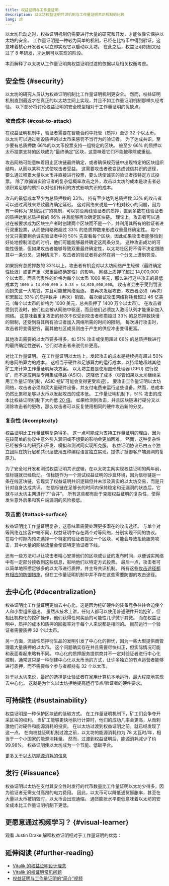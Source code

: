 ```yaml
---
title: 权益证明与工作量证明
description: 以太坊权益证明共识机制与工作量证明共识机制的比较
lang: zh
---
```


以太坊启动之时，权益证明机制仍需要进行大量的研究和开发，才能依靠它保护以太坊的安全。 工作量证明是一种较为简单的机制，已经在比特币中得到验证，这意味着核心开发者可以立即实现它以启动以太坊。 在此之后，权益证明机制又经过了 8 年研发，才达到可以实现的阶段。

本页解释了以太坊从工作量证明向权益证明过渡的依据以及相关权衡考虑。

## 安全性 {#security}

以太坊的研究人员认为权益证明机制比工作量证明机制更安全。 然而，权益证明机制直到最近才在真正的以太坊主网上实现，并且不如工作量证明机制那样久经考验。 以下部分将讨论权益证明的安全模型相对于工作量证明的优缺点。

### 攻击成本 {#cost-to-attack}

在权益证明机制中，验证者需要在智能合约中托管（质押）至少 32 个以太币。 以太坊可以通过销毁质押的以太币来惩罚不当行为的验证者。 为了达成共识，至少要有总质押数 66%的以太币投票支持一组特定的区块。 被至少 66% 的质押以太币投票支持的区块成为“最终确定”区块，这意味着它们不能被移除或重组。

攻击网络可能意味着阻止区块链最终确定，或者确保规范链中出现特定的区块组织结构，从而以某种方式使攻击者受益。 这需要攻击者改变达成诚信共识的途径，要么通过积累大量以太币并直接进行投票，要么诱使诚实的验证者按特定方式投票。 除了欺骗诚实验证者的复杂低概率攻击之外，攻击以太坊的成本是攻击者必须积累足够的质押以对他们有利的方式影响共识的成本。

攻击的最低成本至少为总质押数的 33%。 持有至少达到总质押数 33% 的攻击者可以通过离线来导致最终确定延迟。 这对网络来说是一个相对较小的问题，因为有一种称为“怠惰惩罚”的机制，可以罚没离线验证者的质押，直到多数在线验证者的质押达到总质押数的 66% 并且能够再次确定区块链。 理论上，攻击者可以通过在被要求成为区块生产者时创建两个区块而不是一个，并利用其所有的验证者进行双重投票，从而使用略微超过 33% 的总质押数来形成双重最终确定性。 每个分叉只需要剩余诚实验证者中的 50% 先查看每个区块，因此如果攻击者能够恰到好处地控制消息的时机，他们可能能够最终确定这两条分叉。 这种攻击成功的可能性很低，但如果攻击者能够导致双重最终确定性，以太坊社区将不得不决定跟随其中一条分叉，这种情况下，攻击者的验证者将必然在另一个分叉上遭到罚没。

如果拥有总质押数的 33%以上，攻击者有机会对以太坊网络产生轻微（最终确定性延迟）或更严重（双重最终确定性）的影响。 网络上质押了超过 14,000,000 个以太币，而且代表性的价格为每个以太币 1000 美元，那么进行这些攻击的最低成本为 `1000 x 14,000,000 x 0.33 = $4,620,000,000`。 攻击者会由于受到罚没而损失这一大笔钱，并且可能被网络驱逐。 要再次发起攻击，攻击者必须（再次）积累超过 33% 的质押数并（再次）销毁。 每次尝试攻击网络将耗费超过 46 亿美元（每个以太币的价格为 1000 美元，总共质押了 1400 万个以太币）。 在攻击者受到罚没时，他们也会被从网络中驱逐，而且他们必须加入激活队列才能重新加入网络。 这意味着重复攻击的频次不仅受到攻击者积攒超过 33% 的总质押数快慢的限制，还受到将其所有验证者加入网络所需的时间的限制。 每次进行攻击时，攻击者将变得更穷，而其他社区成员则由于产生的供应冲击变得更富。

其他攻击需要的以太币要多得多，如 51% 攻击或使用超过 66% 的总质押数进行的最终确定性逆转，它们对攻击者来说代价更高。

对比工作量证明。 在工作量证明以太坊上，发起攻击的成本是持续拥有超过 50% 的总网络算力的成本。 这相当于硬件和足够算力的运行成本，以持续地超越其他矿工来计算工作量证明解决方案。 以太坊主要是使用图形处理器 (GPU) 进行挖矿，而不是应用型专用集成电路 (ASIC)，这降低了成本（尽管如果以太坊继续采用工作量证明机制，ASIC 挖矿可能会变得更受欢迎）。 要攻击工作量证明以太坊网络，攻击者必须购买大量硬件设备，并支付电费来运行这些设备。然而，总成本仍然比累积足够以太币以发起攻击的成本低。 工作量证明机制下，51% 攻击的成本比权益证明机制下大约低 [20 倍](https://youtu.be/1m12zgJ42dI?t=1562)。 如果检测到攻击，并且区块链进行硬分叉以消除攻击者的更改，那么攻击者可以反复使用相同的硬件攻击新的分叉。

### 复杂性 {#complexity}

权益证明比工作量证明复杂得多。 这一点可能成为支持工作量证明的理由，因为在较简单的协议中意外引入漏洞或不想要的影响会更加困难。 然而，这种复杂性已经被多年的研究和开发、模拟和测试网实现所克服。 权益证明协议已由五个独立团队在执行层和共识层使用五种编程语言独立实现，提供了抵御客户端漏洞的复原力。

为了安全地开发和测试权益证明共识逻辑，在以太坊主网实现权益证明的两年前，信标链就已经启动。 信标链作为一个测试权益证明的沙盒环境，因为信标链是一条在线区块链，它现实了权益证明共识逻辑但并未涉及真实的以太坊交易，而是只针对自身达成共识。 在信标链在足够长的时间内保持稳定和无漏洞的状态后，它就与以太坊主网进行了“合并”。 所有这些都有助于克服权益证明的复杂性，使得发生意外后果和客户端漏洞的风险极低。

### 攻击面 {#attack-surface}

权益证明比工作量证明复杂，这意味着需要处理更多潜在的攻击途径。 与单个对等网络连接客户端不同，权益证明中存在两个对等网络，分别实现不同的协议。 在每个时隙内预先选择一个特定的验证者提议一个区块，可能会导致拒绝服务攻击，其中大量的网络流量会使该特定验证者下线。

还有一些方法可以让攻击者精心安排他们的区块或认证的发布时间，以便诚实网络中有一定部分接收到这些信息，影响他们以特定方式投票。 最后一点，攻击者可以简单地积攒足够多的以太币进行质押，并主导共识机制。 所有这些[攻击途径都有相应的防御措施](/developers/docs/consensus-mechanisms/pos/attack-and-defense)，但在工作量证明机制中并不存在这些需要防御的攻击途径。

## 去中心化 {#decentralization}

权益证明比工作量证明更加去中心化，这是因为挖矿硬件的装备竞争往往会迫使个人和小型组织退出。 虽然从技术上讲，任何人都可以使用普通硬件开始挖矿，但相比机构化的挖矿操作，他们获得任何奖励的可能性几乎微乎其微。 而在权益证明中，质押的成本和质押的回报率对于每个人来说都是相同的。 目前运行一个验证者需要质押 32 个以太币。

另一方面，流动性质押衍生品的发明引发了中心化的担忧，因为一些大型提供商管理着大量质押的以太币。 这个问题确实存在并且需要尽快纠正，但实际情况可能和表面看起来略有不同。 中心化的质押服务提供商并不一定对验证者进行中心化控制，通常这只是一种创建中心化以太币池的方式，让许多独立的节点运营者能够进行质押，而不需要每个参与者都持有 32 个以太币。

对于以太坊来说，最好的选择是让验证者在家用计算机本地运行，最大程度地实现去中心化。 这就是为什么以太坊拒绝提高运行节点/验证者的硬件要求。

## 可持续性 {#sustainability}

权益证明是一种保护区块链的低碳方式。 在工作量证明机制下，矿工们会争夺开采区块的权利。 当矿工能够更快地执行计算时，他们的成功几率会更高，从而刺激他们对硬件和能源消耗的投资。 在以太坊过渡到权益证明之前，就已经发现了这一点。 在向权益证明机制过渡之前，以太坊的能源消耗约为 78 太瓦时/年，相当于一个小国家的能源消耗量。 然而，过渡到权益证明后，能源消耗减少了约 99.98%。 权益证明使以太坊成为一个节能、低碳平台。

[更多关于以太坊能源消耗的信息](/energy-consumption)

## 发行 {#issuance}

权益证明以太坊在支付其安全性时发行的代币数量比工作量证明以太坊少得多，因为验证者无需支付高昂的电力费用。 因此，以太币可以降低通货膨胀率，甚至在大量以太币被销毁时，以太币会出现通缩。 通货膨胀水平更低意味着以太坊的安全成本比工作量证明机制下更低。

## 更愿意通过视频学习？ {#visual-learner}

观看 Justin Drake 解释权益证明相对于工作量证明的优势：

<YouTube id="1m12zgJ42dI" />

## 延伸阅读 {#further-reading}

- [Vitalik 的权益证明设计理念](https://medium.com/@VitalikButerin/a-proof-of-stake-design-philosophy-506585978d51)
- [Vitalik 的权证明常见问题](https://vitalik.NEPH.limo/general/2017/12/31/pos_faq.html#what-is-proof-of-stake)
- [权益证明与工作量证明的“简介”视频](https://www.youtube.com/watch?v=M3EFi_POhps)
